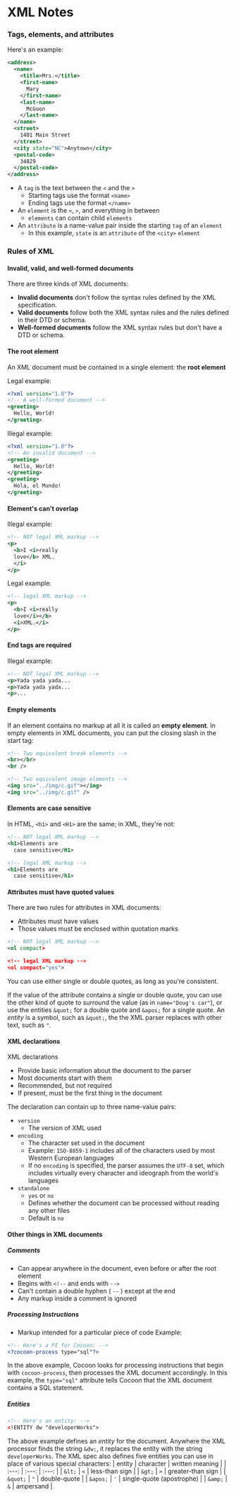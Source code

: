 # XML Notes

### Tags, elements, and attributes
Here's an example:
```xml
<address>
  <name>
    <title>Mrs.</title>
    <first-name>
      Mary
    </first-name>
    <last-name>
      McGoon
    </last-name>
  </name>
  <street>
    1401 Main Street
  </street>
  <city state="NC">Anytown</city>
  <postal-code>
    34829
  </postal-code>
</address>
```

- A `tag` is the text between the `<` and the `>`
   - Starting tags use the format `<name>`
   - Ending tags use the format `</name>`
- An `element` is the `<`, `>`, and everything in between
   - `elements` can contain child `elements`
- An `attribute` is a name-value pair inside the starting `tag` of an `element`
   - In this example, `state` is an `attribute` of the `<city>` `element`

### Rules of XML

#### Invalid, valid, and well-formed documents
There are three kinds of XML documents:
- **Invalid documents** don't follow the syntax rules defined by the XML specification.
- **Valid documents** follow both the XML syntax rules and the rules defined in their DTD or schema.
- **Well-formed documents** follow the XML syntax rules but don't have a DTD or schema.

#### The root element
An XML document must be contained in a single element: the **root element**

Legal example:
```xml
<?xml version="1.0"?>
<!-- A well-formed document -->
<greeting>
  Hello, World!
</greeting>
```

Illegal example:
```xml
<?xml version="1.0"?>
<!-- An invalid document -->
<greeting>
  Hello, World!
</greeting>
<greeting>
  Hola, el Mundo!
</greeting>
```

#### Element's can't overlap
Illegal example:
```xml
<!-- NOT legal XML markup -->
<p>
  <b>I <i>really
  love</b> XML.
  </i>
</p>
```

Legal example:
```xml
<!-- legal XML markup -->
<p>
  <b>I <i>really
  love</i></b>
  <i>XML.</i>
</p>
```

#### End tags are required
Illegal example:
```xml
<!-- NOT legal XML markup -->
<p>Yada yada yada...
<p>Yada yada yada...
<p>...
```

#### Empty elements
If an element contains no markup at all it is called an **empty element**. In empty elements in XML documents, you can put the closing slash in the start tag:
```xml
<!-- Two equivalent break elements -->
<br></br>
<br />

<!-- Two equivalent image elements -->
<img src="../img/c.gif"></img>
<img src="../img/c.gif" />
```

#### Elements are case sensitive
In HTML, `<h1>` and `<H1>` are the same; in XML, they're not:
```xml
<!-- NOT legal XML markup -->
<h1>Elements are
  case sensitive</H1>

<!-- legal XML markup -->
<h1>Elements are
  case sensitive</h1>
```

#### Attributes must have quoted values
There are two rules for attributes in XML documents:
- Attributes must have values
- Those values must be enclosed within quotation marks

```xml
<!-- NOT legal XML markup -->
<ol compact>

<!-- legal XML markup -->
<ol compact="yes">
```

You can use either single or double quotes, as long as you're consistent.

If the value of the attribute contains a single or double quote, you can use the other kind of quote to surround the value (as in `name="Doug's car"`), or use the entities `&quot;` for a double quote and `&apos;` for a single quote. An _entity_ is a symbol, such as `&quot;`, the the XML parser replaces with other text, such as `"`.

#### XML declarations
XML declarations
- Provide basic information about the document to the parser
- Most documents start with them
- Recommended, but not required
- If present, must be the first thing in the document

The declaration can contain up to three name-value pairs:
- `version`
   - The version of XML used
- `encoding`
   - The character set used in the document
   - Example: `ISO-8859-1` includes all of the characters used by most Western European languages
   - If no `encoding` is specified, the parser assumes the `UTF-8` set, which includes virtually every character and ideograph from the world's languages
- `standalone`
   - `yes` or `no`
   - Defines whether the document can be processed without reading any other files
   - Default is `no`

#### Other things in XML documents
##### Comments
- Can appear anywhere in the document, even before or after the root element
- Begins with `<!--` and ends with `-->`
- Can't contain a double hyphen ( `--` ) except at the end
- Any markup inside a comment is ignored

##### Processing Instructions
- Markup intended for a particular piece of code
Example:
```xml
<!-- Here's a PI for Cocoon: -->
<?cocoon-process type="sql"?>
```
In the above example, Cocoon looks for processing instructions that begin with `cocoon-process`, then processes the XML document accordingly. In this example, the `type="sql"` attribute tells Cocoon that the XML document contains a SQL statement.

##### Entities
```xml
<!-- Here's an entity: -->
<!ENTITY dw "developerWorks">
```
The above example defines an _entity_ for the document. Anywhere the XML processor finds the string `&dw;`, it replaces the entity with the string `developerWorks`. The XML spec also defines five entities you can use in place of various special characters:
| entity | character | written meaning |
| :---: | :---: | :---: |
| `&lt;` | `<` | less-than sign |
| `&gt;` | `>` | greater-than sign |
| `&quot;` | `"` | double-quote |
| `&apos;` | `'` | single-quote (apostrophe) |
| `&amp;` | `&` | ampersand |
